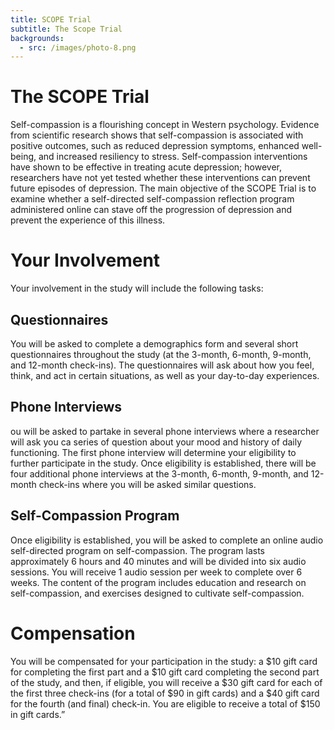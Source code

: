 ```yaml
---
title: SCOPE Trial
subtitle: The Scope Trial
backgrounds:
  - src: /images/photo-8.png
---
```


# The SCOPE Trial

Self-compassion is a flourishing concept in Western psychology. Evidence from scientific research shows that self-compassion is associated with positive outcomes, such as reduced depression symptoms, enhanced well-being, and increased resiliency to stress. Self-compassion interventions have shown to be effective in treating acute depression; however, researchers have not yet tested whether these interventions can prevent future episodes of depression. The main objective of the SCOPE Trial is to examine whether a self-directed self-compassion reflection program administered online can stave off the progression of depression and prevent the experience of this illness.

# Your Involvement

Your involvement in the study will include the following tasks:

## Questionnaires

You will be asked to complete a demographics form and several short questionnaires throughout the study (at the 3-month, 6-month, 9-month, and 12-month check-ins). The questionnaires will ask about how you feel, think, and act in certain situations, as well as your day-to-day experiences.

## Phone Interviews

ou will be asked to partake in several phone interviews where a researcher will ask you ca series of question about your mood and history of daily functioning. The first phone interview will determine your eligibility to further participate in the study. Once eligibility is established, there will be four additional phone interviews at the 3-month, 6-month, 9-month, and 12-month check-ins where you will be asked similar questions.

## Self-Compassion Program

Once eligibility is established, you will be asked to complete an online audio self-directed program on self-compassion. The program lasts approximately 6 hours and 40 minutes and will be divided into six audio sessions. You will receive 1 audio session per week to complete over 6 weeks. The content of the program includes education and research on self-compassion, and exercises designed to cultivate self-compassion.

# Compensation

You will be compensated for your participation in the study: a $10 gift card for completing the first part and a $10 gift card completing the second part of the study, and then, if eligible, you will receive a $30 gift card for each of the first three check-ins (for a total of $90 in gift cards) and a $40 gift card for the fourth (and final) check-in. You are eligible to receive a total of $150 in gift cards.”

